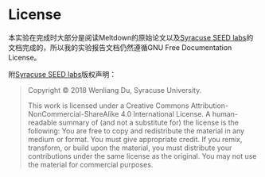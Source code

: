 # License

本实验在完成时大部分是阅读Meltdown的原始论文以及[Syracuse SEED labs](http://www.cis.syr.edu/~wedu/seed/)的文档完成的，所以我的实验报告文档仍然遵循GNU Free Documentation License。

附[Syracuse SEED labs](http://www.cis.syr.edu/~wedu/seed/)版权声明：

> Copyright © 2018 Wenliang Du, Syracuse University.
>
> This work is licensed under a Creative Commons Attribution-NonCommercial-ShareAlike 4.0 International License. A human-readable summary of (and not a substitute for) the license is the following: You are free to copy and redistribute the material in any medium or format. You must give appropriate credit. If you remix, transform, or build upon the material, you must distribute your contributions under the same license as the original. You may not use the material for commercial purposes.
>